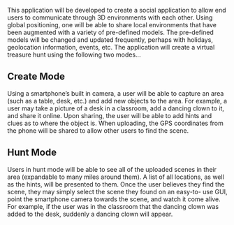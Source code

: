 This application will be developed to create a social application to allow end users to communicate through 3D environments with each other. Using global positioning, one will be able to share local environments that have been augmented with a variety of pre-defined models. The pre-defined models will be changed and updated frequently, perhaps with holidays, geolocation information, events, etc. The application will create a virtual treasure hunt using the following two modes...

## Create Mode
Using a smartphone’s built in camera, a user will be able to capture an area (such as a table, desk, etc.) and add new objects to the area. For example, a user may take a picture of a desk in a classroom, add a dancing clown to it, and share it online. Upon sharing, the user will be able to add hints and clues as to where the object is. When uploading, the GPS coordinates from the phone will be shared to allow other users to find the scene.

## Hunt Mode
Users in hunt mode will be able to see all of the uploaded scenes in their area (expandable to many miles around them). A list of all locations, as well as the hints, will be presented to them. Once the user believes they find the scene, they may simply select the scene they found on an easy-to- use GUI, point the smartphone camera towards the scene, and watch it come alive. For example, if the user was in the classroom that the dancing clown was added to the desk, suddenly a dancing clown will appear.
